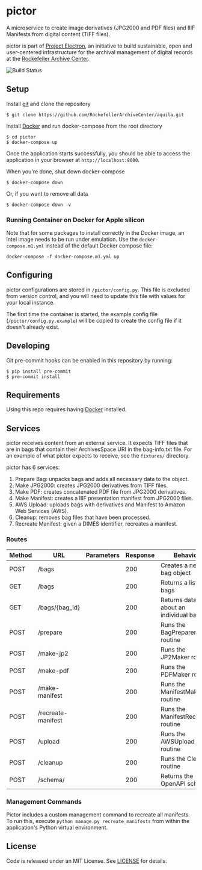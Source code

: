 # pictor

A microservice to create image derivatives (JPG2000 and PDF files) and IIIF Manifests from digital content (TIFF files).

pictor is part of [Project Electron](https://github.com/RockefellerArchiveCenter/project_electron), an initiative to build sustainable, open and user-centered infrastructure for the archival management of digital records at the [Rockefeller Archive Center](http://rockarch.org/).

![Build Status](https://github.com/RockefellerArchiveCenter/pictor/actions/workflows/tests.yml/badge.svg)

## Setup

Install [git](https://git-scm.com/) and clone the repository

    $ git clone https://github.com/RockefellerArchiveCenter/aquila.git

Install [Docker](https://store.docker.com/search?type=edition&offering=community) and run docker-compose from the root directory

    $ cd pictor
    $ docker-compose up

Once the application starts successfully, you should be able to access the application in your browser at `http://localhost:8000`.

When you're done, shut down docker-compose

    $ docker-compose down

Or, if you want to remove all data

    $ docker-compose down -v

### Running Container on Docker for Apple silicon

Note that for some packages to install correctly in the Docker image, an Intel image needs to be run under emulation. Use the `docker-compose.m1.yml` instead of the default Docker compose file:

```
docker-compose -f docker-compose.m1.yml up
```

## Configuring
pictor configurations are stored in `/pictor/config.py`. This file is excluded from version control, and you will need to update this file with values for your local instance.

The first time the container is started, the example config file (`/pictor/config.py.example`) will be copied to create the config file if it doesn't already exist.

## Developing
Git pre-commit hooks can be enabled in this repository by running:
```
$ pip install pre-commit
$ pre-commit install
```

## Requirements

Using this repo requires having [Docker](https://store.docker.com/search?type=edition&offering=community) installed.

## Services
pictor receives content from an external service. It expects TIFF files that are in bags that
contain their ArchivesSpace URI in the bag-info.txt file. For an example of what pictor expects to receive, see the `fixtures/` directory.

pictor has 6 services:
1. Prepare Bag: unpacks bags and adds all necessary data to the object.
2. Make JPG2000: creates JPG2000 derivatives from TIFF files.
3. Make PDF: creates concatenated PDF file from JPG2000 derivatives.
4. Make Manifest: creates a IIIF presentation manifest from JPG2000 files.
5. AWS Upload: uploads bags with derivatives and Manifest to Amazon Web Services (AWS).
6. Cleanup: removes bag files that have been processed.
7. Recreate Manifest: given a DIMES identifier, recreates a manifest.

### Routes

| Method | URL | Parameters | Response  | Behavior  |
|--------|-----|---|---|---|
| POST | /bags | | 200 | Creates a new bag object |
| GET | /bags | | 200 | Returns a list of bags |
| GET | /bags/{bag_id} | | 200 | Returns data about an individual bag |
| POST | /prepare | | 200 | Runs the BagPreparer routine |
| POST | /make-jp2 | | 200 | Runs the JP2Maker routine |
| POST | /make-pdf | | 200 | Runs the PDFMaker routine |
| POST | /make-manifest | | 200 | Runs the ManifestMaker routine |
| POST | /recreate-manifest | | 200 | Runs the ManifestRecreator routine |
| POST | /upload| |200|Runs the AWSUpload routine |
| POST | /cleanup | | 200 | Runs the Cleanup routine |
| POST | /schema/ | | 200 | Returns the OpenAPI schema |

### Management Commands

Pictor includes a custom management command to recreate all manifests. To run this,
execute `python manage.py recreate_manifests` from within the application's Python
virtual environment.

## License

Code is released under an MIT License. See [LICENSE](LICENSE) for details.
